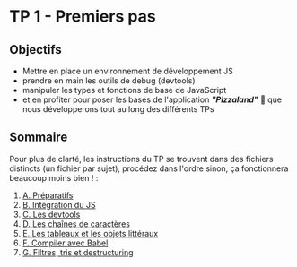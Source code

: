 # TP 1 - Premiers pas

## Objectifs
- Mettre en place un environnement de développement JS
- prendre en main les outils de debug (devtools)
- manipuler les types et fonctions de base de JavaScript
- et en profiter pour poser les bases de l'application ***"Pizzaland"*** 🍕 que nous développerons tout au long des différents TPs

## Sommaire
Pour plus de clarté, les instructions du TP se trouvent dans des fichiers distincts (un fichier par sujet), procédez dans l'ordre sinon, ça fonctionnera beaucoup moins bien ! :

1. [A. Préparatifs](./A-preparatifs.md)
2. [B. Intégration du JS](./B-integration.md)
3. [C. Les devtools](./C-devtools.md)
4. [D. Les chaînes de caractères](./D-chaines.md)
5. [E. Les tableaux et les objets littéraux](./E-tableaux-objets.md)
7. [F. Compiler avec Babel](./F-babel.md)
8. [G. Filtres, tris et destructuring](./G-filtres-tri.md)
